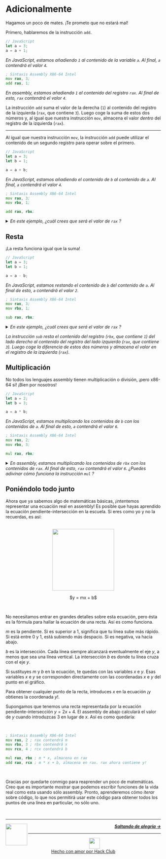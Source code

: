 # Adicionalmente

Hagamos un poco de mates. ¡Te prometo que no estará mal!

Primero, hablaremos de la instrucción `add`.

```js
// JavaScript
let a = 3;
a = a + 1;
```
_En JavaScript, estamos añadiendo `1` al contenido de la variable `a`. Al final, `a` contendrá el valor `4`._

```asm
; Sintaxis Assembly X86-64 Intel
mov rax, 3;
add rax, 1;
```

_En assembly, estamos añadiendo `1` al contenido del registro `rax`. Al final de esto, `rax` contendrá el valor `4`._

La instrucción `add` suma el valor de la derecha (`1`) al contenido del registro de la izquierda (`rax`, que contiene `3`). Luego coge la suma de estos dos números y, al igual que nuestra instrucción `mov`, almacena el valor _dentro_ del registro de la izquierda (`rax`).

---

Al igual que nuestra instrucción `mov`, la instrucción `add` puede utilizar el contenido de un segundo registro para operar sobre el primero.

```js
// JavaScript
let a = 3;
let b = 1;

a = a + b;
```

_En JavaScript, estamos añadiendo el contenido de `b` al contenido de `a`. Al final, `a` contendrá el valor `4`._

```asm
; Sintaxis Assembly X86-64 Intel
mov rax, 3;
mov rbx, 1;

add rax, rbx;
```
<details>
<summary><i>En este ejemplo, ¿cuál crees que será el valor de <code>rax</code> ?</i></summary>

<br />
<i>Estamos añadiendo el contenido de <code>rbx</code> a los contenidos de <code>rax</code>. Al final de esto, <code>rax</code> contendrá el valor <code>4</code>.</i>

</details>

## Resta

¡La resta funciona igual que la suma!

```js
// JavaScript
let a = 3;
let b = 1;

a = a - b;
```
_En JavaScript, estamos restando el contenido de `b` del contenido de `a`. Al final de esto, `a` contendrá el valor `2`._

```asm
; Sintaxis Assembly X86-64 Intel
mov rax, 3;
mov rbx, 1;

sub rax, rbx;
```
<details>
<summary><i>En este ejemplo, ¿cuál crees que será el valor de <code>rax</code> ?</i></summary>

<br />
<i>Estamos restando el contenido de <code>rbx</code> de los contenidos de <code>rax</code>. Al final de esto, <code>rax</code> contendrá el valor <code>2</code>.</i>

</details>

<i>La instrucción <code>sub</code> resta el contenido del registro (<code>rbx</code>, que contiene <code>1</code>) del lado derecho al contenido del registro del lado izquierdo (<code>rax</code>, que contiene <code>3</code>). Luego coge la diferencia de estos dos números y almacena el valor en el registro de la izquierda (<code>rax</code>).</i>

## Multiplicación

No todos los lenguajes assembly tienen multiplicación o división, ¡pero x86-64 sí! ¡Bien por nosotros!

```js
// JavaScript
let a = 2;
let b = 3;

a = a * b;
```
_En JavaScript, estamos multiplicando los contenidos de `b` con los contenidos de `a`. Al final de esto, `a` contendrá el valor `6`._

```asm
; Sintaxis Assembly X86-64 Intel
mov rax, 2;
mov rbx, 3;

mul rax, rbx;
```
<details>
<summary><i>En assembly, estamos multiplicando los contenidos de <code>rbx</code> con los contenidos de <code>rax</code>. Al final de esto, <code>rax</code> contendrá el valor <code>6</code>. ¿Puedes adivinar cómo funciona la instrucción <code>mul</code> ?</i></summary>

<br />
<i>La instrucción <code>mul</code> multiplica los contenidos del registro (<code>rbx</code>, que contiene <code>3</code>) en el lado derecho a los contenidos del registro de la izquierda (<code>rax</code>, que contiene <code>2</code>). Luego coge el producto de esos dos números y almacena el valor en el registro de la izquierda (<code>rax</code>).</i>

</details>

## Poniéndolo todo junto

Ahora que ya sabemos algo de matemáticas básicas, ¡intentemos representar una ecuación real en assembly! Es posible que hayas aprendido la ecuación pendiente-intersección en la escuela. Si eres como yo y no la recuerdas, es así:

<p align="center">
  <br />
  <img height="200" src="https://cloud-jnidfb52p-hack-club-bot.vercel.app/0graph.png">
  <br />
</p>
<p align="center">
  <span>
    $y = mx + b$
  </span>
</p>
<br />

No necesitamos entrar en grandes detalles sobre esta ecuación, pero ésta es la fórmula para hallar la ecuación de una recta. Así es como funciona.

$m$ es la pendiente. Si es superior a 1, significa que tu línea sube más rápido. Si está entre 0 y 1, está subiendo más despacio. Si es negativa, va hacia abajo.

$b$ es la intersección. Cada línea siempre alcanzará eventualmente el eje $y$, a menos que sea una línea vertical. La intersección $b$ es donde tu línea cruza con el eje $y$.

Si sustituyes $m$ y $b$ en la ecuación, te quedas con las variables $x$ e $y$. Esas variables $x$ e $y$ se corresponden directamente con las coordenadas $x$ e $y$ del punto en el gráfico.

Para obtener cualquier punto de la recta, introduces $x$ en la ecuación ¡y obtienes la coordenada $y$!.

Supongamos que tenemos una recta representada por la ecuación pendiente-intersección $y = 2x + 4$. El assembly de abajo calculará el valor de $y$ cuando introduzcas $3$ en lugar de $x$. Así es como quedaría:

<br />

```asm
; Sintaxis Assembly X86-64 Intel
mov rax, 2 ; rax contendrá m
mov rbx, 3 ; rbx contendrá x
mov rcx, 4 ; rcx contendrá b

mul rax, rbx ; m * x, almacena en rax
add rax, rcx ; m * x + b, almacena en rax. rax ahora contiene y!
```

<br />

Gracias por quedarte conmigo para reaprender un poco de matemáticas. Creo que es importante mostrar que podemos escribir funciones de la vida real como esta usando sólo assembly. Pronto, aprenderemos cómo _iterar_ sobre código, lo que nos permitirá usar este código para obtener todos los puntos de una línea en particular, no sólo uno.

<br />


---

<a href="/es/guia/escribiendo-codigo/instrucciones/mov.md">
  <picture>
    <source media="(prefers-color-scheme: dark)" srcset="https://cloud-c4m75tmer-hack-club-bot.vercel.app/0back.svg">
    <img align="left" width="70" src="https://cloud-c4m75tmer-hack-club-bot.vercel.app/0back.svg" />
  </picture>
</a>

<p align="right">
  <em>
    <b>
      <a href="/es/guia/escribiendo-codigo/instrucciones/jumps.md">
        Saltando de alegría  →
      </a>
    </b>
  </em>
</p>

---

<p align="center">
  <a href="https://hackclub.com/">
    <img width="35" src="https://cloud-l0g1cgz4b-hack-club-bot.vercel.app/0h.png"><br/>
    Hecho con amor por Hack Club
  </a>
</p>